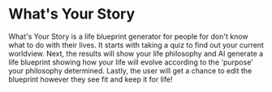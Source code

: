 # What's Your Story
What's Your Story is a life blueprint generator for people for don't know what to do with their lives. It starts with taking a quiz to find out your current worldview.
Next, the results will show your life philosophy and AI generate a life blueprint showing how your life will evolve according to the 'purpose' your philosophy determined.
Lastly, the user will get a chance to edit the blueprint however they see fit and keep it for life!
